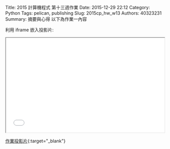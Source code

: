 Title: 2015 計算機程式 第十三週作業
Date: 2015-12-29 22:12
Category: Python
Tags: pelican, publishing
Slug: 2015cp_hw_w13
Authors: 40323231
Summary: 摘要與心得
以下為作業一內容

利用 iframe 嵌入投影片:

<iframe src="simplest9.html" width="500" height="300"></iframe>

[作業投影片](simplest9.html){:target="_blank"}
